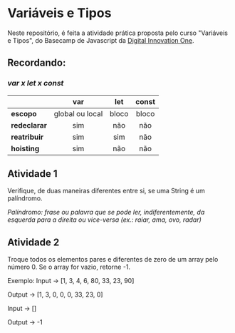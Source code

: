 # Variáveis e Tipos

Neste repositório, é feita a atividade prática proposta pelo curso "Variáveis e Tipos", do Basecamp de Javascript da [Digital Innovation One](https://digitalinnovation.one/).

## Recordando: 
### *var x let x const*

|                |     **var**     | **let** | **const** |
|----------------|:---------------:|:-------:|:---------:|
| **escopo**     | global ou local |  bloco  |   bloco   |
| **redeclarar** |       sim       |   não   |    não    |
| **reatribuir** |       sim       |   sim   |    não    |
| **hoisting**   |       sim       |   não   |    não    |



## Atividade 1

Verifique, de duas maneiras diferentes entre si, se uma String é um palíndromo.

_Palíndromo: frase ou palavra que se pode ler, indiferentemente, da esquerda para a direita ou vice-versa (ex.: raiar, ama, ovo, radar)_

## Atividade 2

Troque todos os elementos pares e diferentes de zero de um array pelo número 0. Se o array for vazio, retorne -1.

Exemplo:
Input -> [1, 3, 4, 6, 80, 33, 23, 90]

Output -> [1, 3, 0, 0, 0, 33, 23, 0]

Input -> []

Output -> -1

